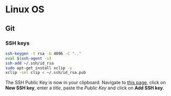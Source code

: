 # Linux OS

## Git

### SSH keys

```sh
ssh-keygen -t rsa -b 4096 -C ".."
eval $(ssh-agent -s)
ssh-add ~/.ssh/id_rsa
sudo apt-get install xclip -y
xclip -sel clip < ~/.ssh/id_rsa.pub
```

The SSH Public Key is now in your clipboard. Navigate to [this page](https://github.com/settings/keys), click on **New SSH key**, enter a _title_, paste the _Public Key_ and click on **Add SSH key**.
